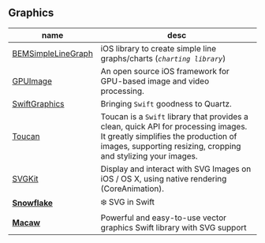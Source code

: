 ## Graphics

 name | desc |
------|------|
[BEMSimpleLineGraph](https://github.com/Boris-Em/BEMSimpleLineGraph) | iOS library to create simple line graphs/charts (*`charting library`*)
[GPUImage](https://github.com/BradLarson/GPUImage) | An open source iOS framework for GPU-based image and video processing.
[SwiftGraphics](https://github.com/schwa/SwiftGraphics) | Bringing `Swift` goodness to Quartz.
[Toucan](https://github.com/gavinbunney/Toucan) | Toucan is a `Swift` library that provides a clean, quick API for processing images. It greatly simplifies the production of images, supporting resizing, cropping and stylizing your images.
[SVGKit](https://github.com/SVGKit/SVGKit) | Display and interact with SVG Images on iOS / OS X, using native rendering (CoreAnimation).
**[Snowflake](https://github.com/onmyway133/Snowflake)** | ❄️ SVG in Swift
**[Macaw](https://github.com/exyte/Macaw)** | Powerful and easy-to-use vector graphics Swift library with SVG support